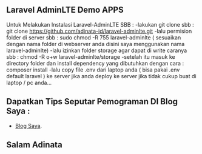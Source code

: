 ## Laravel AdminLTE Demo APPS 

Untuk Melakukan Instalasi Laravel-AdminLTE SBB : 
-lakukan git clone sbb : git clone https://github.com/adinata-id/laravel-adminlte.git
-lalu permision folder di server sbb : sudo chmod -R 755 laravel-adminlte ( sesuaikan dengan nama folder di webserver anda disini saya menggunakan nama laravel-adminlte)
-lalu izinkan folder storage agar dapat di write caranya sbb : chmod -R o+w laravel-adminlte/storage
-setelah itu masuk ke directory folder dan install dependency yang dibutuhkan dengan cara : composer install
-lalu copy file .env dari laptop anda ( bisa pakai .env default laravel ) ke server jika anda deploy ke server jika tidak cukup buat di laptop / pc anda...

## Dapatkan Tips Seputar Pemograman DI Blog Saya :
- [Blog Saya](https://adinata.id).

## Salam Adinata

